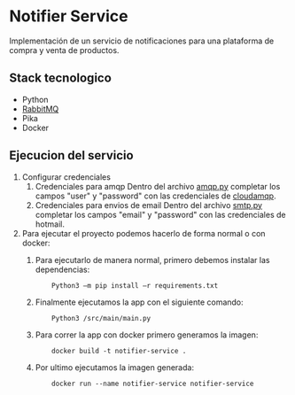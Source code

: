 # Notifier Service

Implementación de un servicio de notificaciones para una plataforma de compra y venta de productos.

## Stack tecnologico

- Python
- [RabbitMQ](https://cloudamqp.com)
- Pika
- Docker

## Ejecucion del servicio

1. Configurar credenciales
	1. 	Credenciales para amqp
		Dentro del archivo [amqp.py](https://github.com/fagustin07/meliarqsoft2/blob/dev/notifier/src/main/config/amqp.py) completar los campos "user" y "password" con las credenciales de [cloudamqp](https://cloudamqp.com).
	2. Credenciales para envios de email
		Dentro del archivo [smtp.py](https://github.com/fagustin07/meliarqsoft2/blob/dev/notifier/src/main/config/smtp.py) completar los campos "email" y "password" con las credenciales de hotmail.
2. Para ejecutar el proyecto podemos hacerlo de forma normal o con docker:
   1. Para ejecutarlo de manera normal, primero debemos instalar las dependencias:

              Python3 –m pip install –r requirements.txt
   2. Finalmente ejecutamos la app con el siguiente comando:
   
              Python3 /src/main/main.py
   
   3. Para correr la app con docker primero generamos la imagen:

              docker build -t notifier-service .

   4. Por ultimo ejecutamos la imagen generada:

              docker run --name notifier-service notifier-service
   

